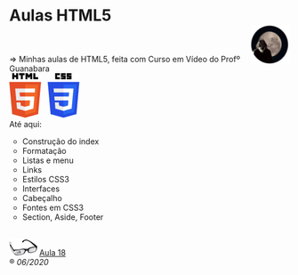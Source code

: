 <h1>Aulas HTML5<br/><img src="_imagens/me_peq.png" align="right"/></h1><br/>
<br/>
=> Minhas aulas de HTML5, feita com Curso em Vídeo do Profº Guanabara<br/>
<img src="_imagens/HTML5_logo.png" align="left"/>&nbsp;&nbsp;&nbsp;<img src="_imagens/CSS3_logo.png"/>
<br/>
Até aqui:
<ul type="circle">
	<li>Construção do index</li>
	<li>Formatação</li>
	<li>Listas e menu</li>
	<li>Links</li>
	<li>Estilos CSS3</li>
	<li>Interfaces</li>
	<li>Cabeçalho</li>
	<li>Fontes em CSS3</li>
	<li>Section, Aside, Footer</li>
</ul>
<br/>

<img src="_imagens/glass-oculos-preto-min.png"/>
<a href="https://www.youtube.com/watch?v=unvKmK3wZEQ&t=918s" target="_blank">Aula 18</a>
<br/>
&reg;
<i>06/2020</i>
